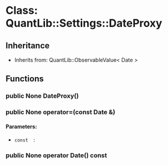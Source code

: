 # Class: QuantLib::Settings::DateProxy

## Inheritance
- Inherits from: QuantLib::ObservableValue< Date >

## Functions
### public None DateProxy()


### public None operator=(const Date &)

#### Parameters:
- `const  `: 

### public None operator Date() const


